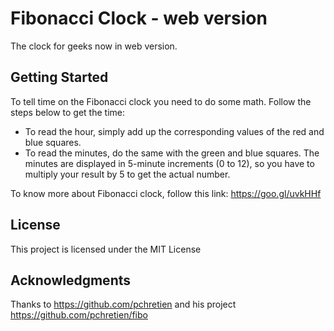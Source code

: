 # Fibonacci Clock - web version

The clock for geeks now in web version.

## Getting Started

To tell time on the Fibonacci clock you need to do some math. Follow the steps below to get the time:

* To read the hour, simply add up the corresponding values of the red and blue squares.
* To read the minutes, do the same with the green and blue squares. The minutes are displayed in 5-minute increments (0 to 12), so you have to multiply your result by 5 to get the actual number.

To know more about Fibonacci clock, follow this link: https://goo.gl/uvkHHf

## License

This project is licensed under the MIT License 

## Acknowledgments

Thanks to https://github.com/pchretien and his project https://github.com/pchretien/fibo
